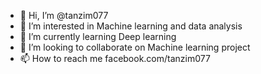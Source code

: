 - 👋 Hi, I’m @tanzim077
- 👀 I’m interested in Machine learning and data analysis
- 🌱 I’m currently learning Deep learning 
- 💞️ I’m looking to collaborate on Machine learning project
- 📫 How to reach me facebook.com/tanzim077

<!---
tanzim077/tanzim077 is a ✨ special ✨ repository because its `README.md` (this file) appears on your GitHub profile.
You can click the Preview link to take a look at your changes.
--->
